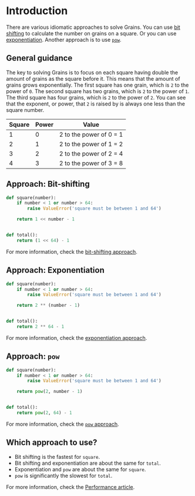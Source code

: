 # Introduction

There are various idiomatic approaches to solve Grains.
You can use [bit shifting][bit-shifting] to calculate the number on grains on a square.
Or you can use [exponentiation][exponentiation].
Another approach is to use [`pow`][pow].

## General guidance

The key to solving Grains is to focus on each square having double the amount of grains as the square before it.
This means that the amount of grains grows exponentially.
The first square has one grain, which is `2` to the power of `0`.
The second square has two grains, which is `2` to the power of `1`.
The third square has four grains, which is `2` to the power of `2`.
You can see that the exponent, or power, that `2` is raised by is always one less than the square number.

| Square | Power | Value                   |
| ------ | ----- | ----------------------- |
| 1      | 0     | 2 to the power of 0 = 1 |
| 2      | 1     | 2 to the power of 1 = 2 |
| 3      | 2     | 2 to the power of 2 = 4 |
| 4      | 3     | 2 to the power of 3 = 8 |


## Approach: Bit-shifting

```python
def square(number):
    if number < 1 or number > 64:
        raise ValueError('square must be between 1 and 64')

    return 1 << number - 1


def total():
    return (1 << 64) - 1

```

For more information, check the [bit-shifting approach][approach-bit-shifting].

## Approach: Exponentiation

```python
def square(number):
    if number < 1 or number > 64:
        raise ValueError('square must be between 1 and 64')

    return 2 ** (number - 1)


def total():
    return 2 ** 64 - 1

```

For more information, check the [exponentiation approach][approach-exponentiation].

## Approach: `pow`

```python
def square(number):
    if number < 1 or number > 64:
        raise ValueError('square must be between 1 and 64')

    return pow(2, number - 1)


def total():
    return pow(2, 64) - 1

```

For more information, check the [`pow` approach][approach-pow].

## Which approach to use?

- Bit shifting is the fastest for `square`.
- Bit shifting and exponentiation are about the same for `total`.
- Exponentiation and `pow` are about the same for `square`.
- `pow` is significantly the slowest for `total`.

For more information, check the [Performance article][article-performance].

[bit-shifting]: https://realpython.com/python-bitwise-operators/
[exponentiation]: https://www.codingem.com/python-exponent-maths/
[pow]: https://docs.python.org/3/library/functions.html#pow
[approach-bit-shifting]: https://exercism.org/tracks/python/exercises/grains/approaches/bit-shifting
[approach-exponentiation]: https://exercism.org/tracks/python/exercises/grains/approaches/exponentiation
[approach-pow]: https://exercism.org/tracks/python/exercises/grains/approaches/pow
[article-performance]: https://exercism.org/tracks/python/exercises/grains/articles/performance
